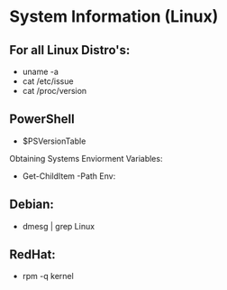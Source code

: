# System Information (Linux)

## For all Linux Distro's:

- uname -a
- cat /etc/issue
- cat /proc/version

## PowerShell 

- $PSVersionTable

Obtaining Systems Enviorment Variables:

- Get-ChildItem -Path Env:

## Debian:

- dmesg | grep Linux

## RedHat:

- rpm -q kernel
